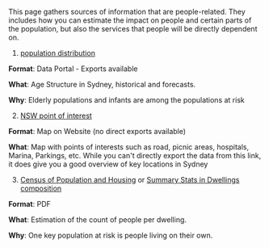 This page gathers sources of information that are people-related. They includes how you can estimate the impact on people and certain parts of the population, but also the services that people will be directly dependent on. 

1. [population distribution](https://forecast.id.com.au/sydney/population-age-structure) 

**Format**: Data Portal - Exports available 

**What**: Age Structure in Sydney, historical and forecasts. 

**Why**: Elderly populations and infants are among the populations at risk


2. [NSW point of interest](https://portal.data.nsw.gov.au/arcgis/home/webmap/viewer.html?useExisting=1&layers=ae8170f46a3840ce9e7fac63851a574a)

**Format**: Map on Website (no direct exports available) 

**What**: Map with points of interests such as road, picnic areas, hospitals, Marina, Parkings, etc. While you can't directly export the data from this link, it does give you a good overview of key locations in Sydney 


3. [Census of Population and Housing](https://www.abs.gov.au/AUSSTATS/abs@.nsf/DetailsPage/2901.02016?OpenDocument) 
or [Summary Stats in Dwellings composition](https://quickstats.censusdata.abs.gov.au/census_services/getproduct/census/2016/quickstat/UCL101001?opendocument)

**Format**: PDF 

**What**: Estimation of the count of people per dwelling. 

**Why**: One key population at risk is people living on their own.


